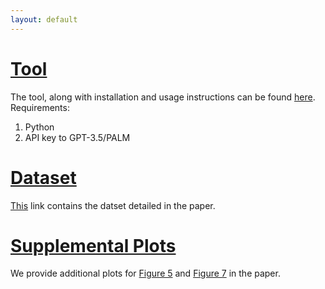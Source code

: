 ```yaml
---
layout: default
---
```


[//]: # (# Table of Contents)


# [Tool](https://github.com/PyCraftTool/PyCraft)
The tool, along with installation and usage instructions can be found [here](https://github.com/PyCraftTool/PyCraft).
Requirements:
1. Python
2. API key to GPT-3.5/PALM


# [Dataset](/dataset)
[This](/dataset) link contains the datset detailed in the paper.

# [Supplemental Plots](/plots)
We provide additional plots for [Figure 5](/plots#figure-5) and [Figure 7](/plots#figure-7) in the paper.
